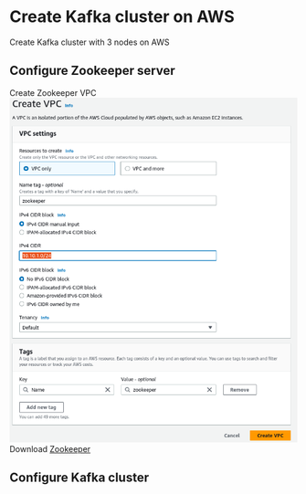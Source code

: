 # Create Kafka cluster on AWS
Create Kafka cluster with 3 nodes on AWS
## Configure Zookeeper server
Create Zookeeper VPC
![alt text](https://github.com/namlv7197/kafka-cluster/blob/main/zookeeper_vpc.png)
Download [Zookeeper](https://www.apache.org/dyn/closer.lua/zookeeper/zookeeper-3.8.1/apache-zookeeper-3.8.1-bin.tar.gz)
## Configure Kafka cluster
